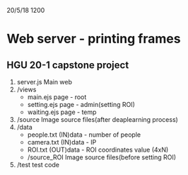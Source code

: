 20/5/18 1200 

Web server - printing frames
============================

HGU 20-1 capstone project
----------------------------
1. server.js    Main web
2. /views				
	* main.ejs    page - root
	* setting.ejs    page - admin(setting ROI)
	* waiting.ejs    page - temp
3. /source    Image source files(after deaplearning process)
4. /data
	* people.txt    (IN)data - number of people
	* camera.txt    (IN)data - IP
	* ROI.txt    (OUT)data - ROI coordinates value (4xN)
	* /source_ROI    Image source files(before setting ROI)
5. /test    test code

